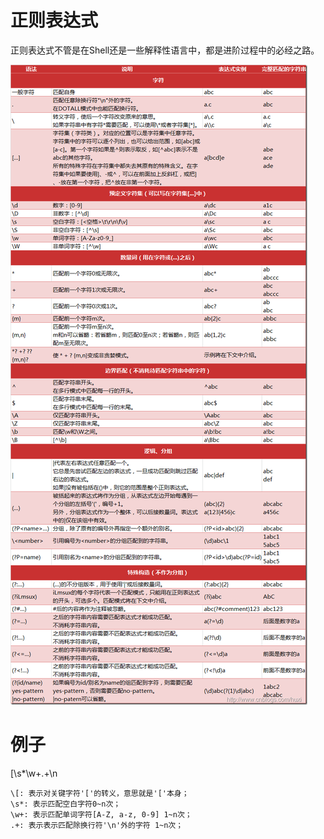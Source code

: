 # 正则表达式


正则表达式不管是在Shell还是一些解释性语言中，都是进阶过程中的必经之路。

<img src="https://github.com/lowkeyway/Embedded/blob/master/Software/Language/Shell/Pic/%E6%AD%A3%E5%88%99%E8%A1%A8%E8%BE%BE%E5%BC%8F.png">


# 例子

\[\s*\w+.+\n  

```
\[: 表示对关键字符'['的转义，意思就是'['本身；
\s*: 表示匹配空白字符0~n次；
\w+: 表示匹配单词字符[A-Z, a-z, 0-9] 1~n次；
.+: 表示表示匹配除换行符'\n'外的字符 1~n次；
```
